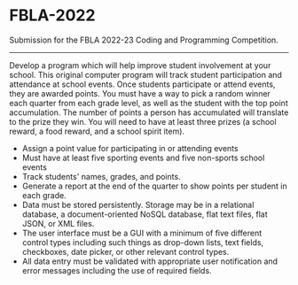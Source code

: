 # FBLA-2022

Submission for the FBLA 2022-23 Coding and Programming Competition.

***

Develop a program which will help improve student involvement at your school. This original computer program will track student participation and attendance at school events. Once students participate or attend events, they are awarded points. You must have a way to pick a random winner each quarter from each grade level, as well as the student with the top point accumulation. The number of points a person has accumulated will translate to the prize they win. You will need to have at least three prizes (a school reward, a food reward, and a school spirit item).
- Assign a point value for participating in or attending events
- Must have at least five sporting events and five non-sports school events
- Track students' names, grades, and points.
- Generate a report at the end of the quarter to show points per student in each grade.
- Data must be stored persistently. Storage may be in a relational database, a document-oriented NoSQL database, flat text files, flat JSON, or XML files.
- The user interface must be a GUI with a minimum of five different control types including such things as drop-down lists, text fields, checkboxes, date picker, or other relevant control types.
- All data entry must be validated with appropriate user notification and error messages including the use of required fields.
